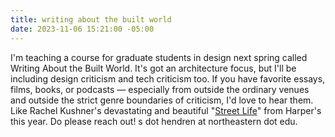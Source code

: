 ```yaml
---
title: writing about the built world
date: 2023-11-06 15:21:00 -05:00
---
```


I'm teaching a course for graduate students in design next spring called Writing About the Built World. It's got an architecture focus, but I'll be including design criticism and tech criticism too. If you have favorite essays, films, books, or podcasts — especially from outside the ordinary venues and outside the strict genre boundaries of criticism, I'd love to hear them. Like Rachel Kushner's devastating and beautiful "[Street Life](https://harpers.org/archive/2023/08/street-life/)" from Harper's this year. Do please reach out! s dot hendren at northeastern dot edu.